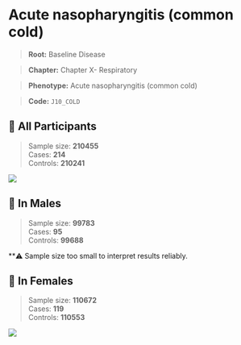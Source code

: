 # Acute nasopharyngitis (common cold)

> **Root:** Baseline Disease  

> **Chapter:** Chapter X- Respiratory  

> **Phenotype:** Acute nasopharyngitis (common cold)  

> **Code:** `J10_COLD`

## 🧪 All Participants  
> Sample size: **210455**  
> Cases: **214**  
> Controls: **210241**
<img src="/Disease/Figures/ALL/Incidence/J10_COLD.png"/>
<CsvTable src="/public/Disease/Data/ALL/Incidence/COX_J10_COLD.csv" label="🔍 View full results" />

## 👨 In Males  
> Sample size: **99783**  
> Cases: **95**  
> Controls: **99688**

**⚠️ Sample size too small to interpret results reliably.


## 👩 In Females  
> Sample size: **110672**  
> Cases: **119**  
> Controls: **110553**
<img src="/Disease/Figures/Female/Incidence/J10_COLD.png"/>
<CsvTable src="/public/Disease/Data/Female/Incidence/COX_J10_COLD.csv" label="🔍 View full results" />
